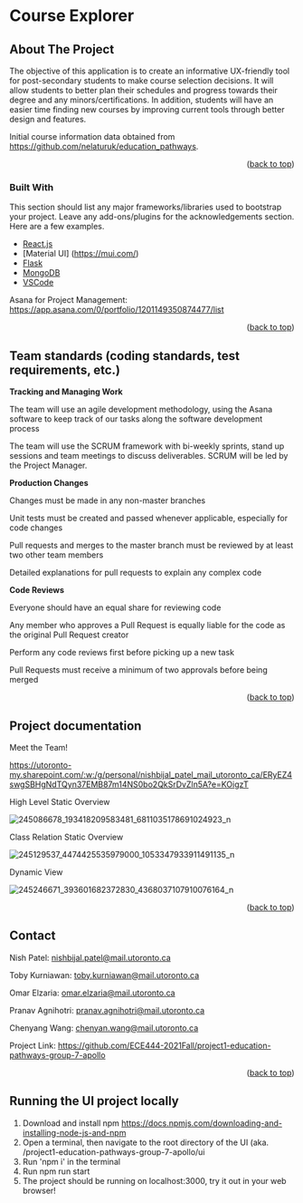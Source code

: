 # Course Explorer

<!-- ABOUT THE PROJECT -->
## About The Project

The objective of this application is to create an informative UX-friendly tool for post-secondary
students to make course selection decisions. It will allow students to better plan their schedules
and progress towards their degree and any minors/certifications. In addition, students will have
an easier time finding new courses by improving current tools through better design and
features. 

Initial course information data obtained from https://github.com/nelaturuk/education_pathways.

<p align="right">(<a href="#top">back to top</a>)</p>

### Built With

This section should list any major frameworks/libraries used to bootstrap your project. Leave any add-ons/plugins for the acknowledgements section. Here are a few examples.

* [React.js](https://reactjs.org/)
* [Material UI] (https://mui.com/)
* [Flask](https://flask.palletsprojects.com/en/2.0.x/)
* [MongoDB](https://www.mongodb.com/)
* [VSCode](https://code.visualstudio.com/)

Asana for Project Management:
https://app.asana.com/0/portfolio/1201149350874477/list 

<p align="right">(<a href="#top">back to top</a>)</p>

<!--Team Standards -->
## Team standards (coding standards, test requirements, etc.)

**Tracking and Managing Work**

The team will use an agile development methodology, using the Asana software to keep track of our tasks along the software development process 

The team will use the SCRUM framework with bi-weekly sprints, stand up sessions and team meetings to discuss deliverables. SCRUM will be led by the Project Manager. 

**Production Changes** 

Changes must be made in any non-master branches 

Unit tests must be created and passed whenever applicable, especially for code changes 

Pull requests and merges to the master branch must be reviewed by at least two other team members 

Detailed explanations for pull requests to explain any complex code 

**Code Reviews**

Everyone should have an equal share for reviewing code 

Any member who approves a Pull Request is equally liable for the code as the original Pull Request creator 

Perform any code reviews first before picking up a new task  

Pull Requests must receive a minimum of two approvals before being merged 
 
<p align="right">(<a href="#top">back to top</a>)</p>

<!-- Project documentation -->
## Project documentation

Meet the Team!

https://utoronto-my.sharepoint.com/:w:/g/personal/nishbijal_patel_mail_utoronto_ca/ERyEZ4swgSBHgNdTQyn37EMB87m14NS0bo2QkSrDvZln5A?e=KOigzT

High Level Static Overview

![245086678_193418209583481_6811035178691024923_n](https://user-images.githubusercontent.com/59542984/136675377-dcdd9579-64d3-43df-8dcf-c3e86fe040d9.jpg)

Class Relation Static Overview 

![245129537_4474425535979000_1053347933911491135_n](https://user-images.githubusercontent.com/59542984/136675359-1bf9fbad-b834-436f-9951-ef252a4e944b.jpg)

Dynamic View

![245246671_393601682372830_4368037107910076164_n](https://user-images.githubusercontent.com/59542984/136675373-28271897-3c0f-42a6-b7cf-0c971c4e8dab.png)

<p align="right">(<a href="#top">back to top</a>)</p>

<!-- CONTACT -->
## Contact

Nish Patel: nishbijal.patel@mail.utoronto.ca

Toby Kurniawan: toby.kurniawan@mail.utoronto.ca 

Omar Elzaria: omar.elzaria@mail.utoronto.ca

Pranav Agnihotri: pranav.agnihotri@mail.utoronto.ca 

Chenyang Wang: chenyan.wang@mail.utoronto.ca 

Project Link: https://github.com/ECE444-2021Fall/project1-education-pathways-group-7-apollo

<p align="right">(<a href="#top">back to top</a>)</p>

<!-- CONTACT -->
## Running the UI project locally
1. Download and install npm https://docs.npmjs.com/downloading-and-installing-node-js-and-npm
2. Open a terminal, then navigate to the root directory of the UI (aka. /project1-education-pathways-group-7-apollo/ui
3. Run 'npm i' in the terminal
4. Run npm run start
5. The project should be running on localhost:3000, try it out in your web browser!
